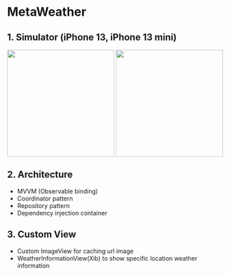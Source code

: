 # MetaWeather

## 1. Simulator (iPhone 13, iPhone 13 mini)

<img src="https://user-images.githubusercontent.com/61342175/167299100-fad039d5-89f0-43db-9f0c-cb4e29e6fb63.gif" width = 250 align = center>  

<img src="https://user-images.githubusercontent.com/61342175/167299334-98f13312-046a-4338-8aeb-09da8a87cea3.gif" width = 250 align = center>  

## 2. Architecture

- MVVM (Observable binding)
- Coordinator pattern
- Repository pattern
- Dependency injection container

## 3. Custom View

- Custom ImageView for caching url image
- WeatherInformationView(Xib) to show specific location weather information
